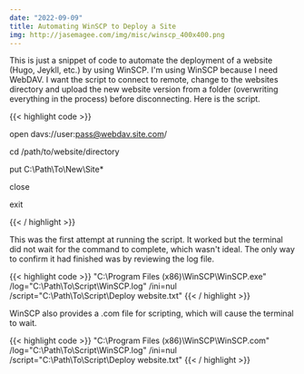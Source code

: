```yaml
---
date: "2022-09-09"
title: Automating WinSCP to Deploy a Site
img: http://jasemagee.com/img/misc/winscp_400x400.png
---
```


This is just a snippet of code to automate the deployment of a website (Hugo, Jeykll, etc.) by using WinSCP. I'm using WinSCP because I need WebDAV. I want the script to connect to remote, change to the websites directory and upload the new website version from a folder (overwriting everything in the process) before disconnecting. Here is the script.

{{< highlight code >}}

open davs://user:pass@webdav.site.com/

cd /path/to/website/directory

put C:\Path\To\New\Site\*

close

exit


{{< / highlight >}}

This was the first attempt at running the script. It worked but the terminal did not wait for the command to complete, which wasn't ideal. The only way to confirm it had finished was by reviewing the log file.

{{< highlight code >}}
"C:\Program Files (x86)\WinSCP\WinSCP.exe" /log="C:\Path\To\Script\WinSCP.log" /ini=nul /script="C:\Path\To\Script\Deploy website.txt"
{{< / highlight >}}


WinSCP also provides a .com file for scripting, which will cause the terminal to wait.


{{< highlight code >}}
"C:\Program Files (x86)\WinSCP\WinSCP.com" /log="C:\Path\To\Script\WinSCP.log" /ini=nul /script="C:\Path\To\Script\Deploy website.txt"
{{< / highlight >}}
